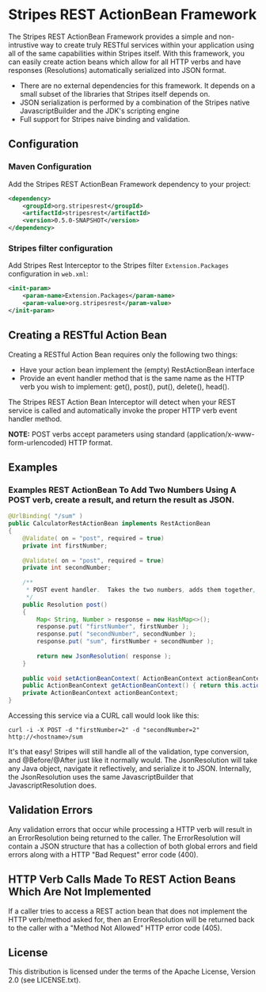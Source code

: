 # Stripes REST ActionBean Framework

The Stripes REST ActionBean Framework provides a simple and non-intrustive way to create truly RESTful services within your application 
using all of the same capabilities within Stripes itself.  With this framework, you can easily create action beans which allow for 
all HTTP verbs and have responses (Resolutions) automatically serialized into JSON format.  

* There are no external dependencies for this framework.  It depends on a small subset of the libraries that Stripes itself depends on.
* JSON serialization is performed by a combination of the Stripes native JavascriptBuilder and the JDK's scripting engine 
* Full support for Stripes naive binding and validation.

## Configuration

### Maven Configuration

Add the Stripes REST ActionBean Framework dependency to your project:

```xml
<dependency>
    <groupId>org.stripesrest</groupId>
    <artifactId>stripesrest</artifactId>
    <version>0.5.0-SNAPSHOT</version>
</dependency>
```

### Stripes filter configuration

Add Stripes Rest Interceptor to the Stripes filter `Extension.Packages` configuration in `web.xml`:

```xml
<init-param>
    <param-name>Extension.Packages</param-name>
    <param-value>org.stripesrest</param-value>
</init-param>
```

## Creating a RESTful Action Bean

Creating a RESTful Action Bean requires only the following two things:

* Have your action bean implement the (empty) RestActionBean interface
* Provide an event handler method that is the same name as the HTTP verb you wish to implement: get(), post(), put(), delete(), head().

The Stripes REST Action Bean Interceptor will detect when your REST service is called and automatically invoke the proper HTTP verb event handler method.  

**NOTE:** POST verbs accept parameters using standard (application/x-www-form-urlencoded) HTTP format.

## Examples

### Examples REST ActionBean To Add Two Numbers Using A POST verb, create a result, and return the result as JSON.

```java
@UrlBinding( "/sum" )
public CalculatorRestActionBean implements RestActionBean
{
    @Validate( on = "post", required = true)
    private int firstNumber;
    
    @Validate( on = "post", required = true)
    private int secondNumber;
    
    /**
     * POST event handler.  Takes the two numbers, adds them together, and returns the result.
     */
    public Resolution post()
    {
        Map< String, Number > response = new HashMap<>();
        response.put( "firstNumber", firstNumber );
        response.put( "secondNumber", secondNumber );
        response.put( "sum", firstNumber + secondNumber );
        
        return new JsonResolution( response );
    }
    
    public void setActionBeanContext( ActionBeanContext actionBeanContext ) { this.actionBeanContext = actionBeanContext; }
    public ActionBeanContext getActionBeanContext() { return this.actionBeanContext; }
    private ActionBeanContext actionBeanContext;
}

```
Accessing this service via a CURL call would look like this:
```text
curl -i -X POST -d "firstNumber=2" -d "secondNumber=2" http://<hostname>/sum  
```

It's that easy!  Stripes will still handle all of the validation, type conversion, and @Before/@After just like it
normally would.  The JsonResolution will take any Java object, navigate it reflectively, and serialize it to JSON.  Internally, the JsonResolution uses the same JavascriptBuilder that JavascriptResolution does.

## Validation Errors

Any validation errors that occur while processing a HTTP verb will result in an ErrorResolution being returned to the caller.  The ErrorResolution will contain a JSON structure that has a collection of both global errors and field errors along with a
HTTP "Bad Request" error code (400).

## HTTP Verb Calls Made To REST Action Beans Which Are Not Implemented

If a caller tries to access a REST action bean that does not implement the HTTP verb/method asked for, then an ErrorResolution will be returned back to the caller with a "Method Not Allowed" HTTP error code (405).

## License

This distribution is licensed under the terms of the Apache License, Version 2.0 (see LICENSE.txt).

